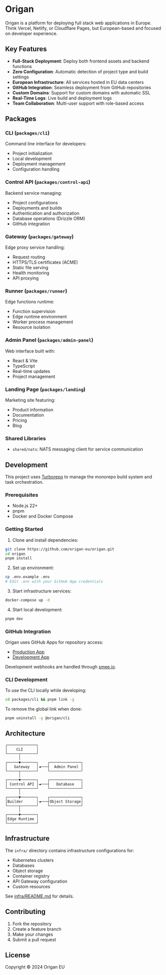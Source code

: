 # Origan

Origan is a platform for deploying full stack web applications in Europe. Think Vercel, Netlify, or Cloudflare Pages, but European-based and focused on developer experience.

## Key Features

- **Full-Stack Deployment**: Deploy both frontend assets and backend functions
- **Zero Configuration**: Automatic detection of project type and build settings
- **European Infrastructure**: All services hosted in EU data centers
- **GitHub Integration**: Seamless deployment from GitHub repositories
- **Custom Domains**: Support for custom domains with automatic SSL
- **Real-Time Logs**: Live build and deployment logs
- **Team Collaboration**: Multi-user support with role-based access

## Packages

### CLI (`packages/cli`)
Command line interface for developers:
- Project initialization
- Local development
- Deployment management
- Configuration handling

### Control API (`packages/control-api`)
Backend service managing:
- Project configurations
- Deployments and builds
- Authentication and authorization
- Database operations (Drizzle ORM)
- GitHub integration

### Gateway (`packages/gateway`)
Edge proxy service handling:
- Request routing
- HTTPS/TLS certificates (ACME)
- Static file serving
- Health monitoring
- API proxying

### Runner (`packages/runner`)
Edge functions runtime:
- Function supervision
- Edge runtime environment
- Worker process management
- Resource isolation

### Admin Panel (`packages/admin-panel`)
Web interface built with:
- React & Vite
- TypeScript
- Real-time updates
- Project management

### Landing Page (`packages/landing`)
Marketing site featuring:
- Product information
- Documentation
- Pricing
- Blog

### Shared Libraries
- `shared/nats`: NATS messaging client for service communication

## Development

This project uses [Turborepo](https://turbo.build/) to manage the monorepo build system and task orchestration.

### Prerequisites

- Node.js 22+
- pnpm
- Docker and Docker Compose

### Getting Started

1. Clone and install dependencies:
```bash
git clone https://github.com/origan-eu/origan.git
cd origan
pnpm install
```

2. Set up environment:
```bash
cp .env.example .env
# Edit .env with your GitHub App credentials
```

3. Start infrastructure services:
```bash
docker-compose up -d
```

4. Start local development:
```bash
pnpm dev
```

### GitHub Integration

Origan uses GitHub Apps for repository access:
- [Production App](https://github.com/organizations/origan-eu/settings/apps/origaneu)
- [Development App](https://github.com/organizations/origan-eu/settings/apps/origaneu-local)

Development webhooks are handled through [smee.io](https://smee.io/origaneulocal-8MVxlEzBDRVUKj).

### CLI Development

To use the CLI locally while developing:

```bash
cd packages/cli && pnpm link -g
```

To remove the global link when done:
```bash
pnpm uninstall -g @origan/cli
```

## Architecture

```
┌─────────────┐
│    CLI      │
└─────┬───────┘
      │
┌─────▼───────┐    ┌──────────────┐
│   Gateway   │◄───┤  Admin Panel │
└─────┬───────┘    └──────────────┘
      │
┌─────▼───────┐    ┌──────────────┐
│ Control API │◄───┤   Database   │
└─────┬───────┘    └──────────────┘
      │
┌─────▼───────┐    ┌──────────────┐
│Builder      │◄───┤Object Storage│
└─────┬───────┘    └──────────────┘
      │
┌─────▼───────┐
│Edge Runtime │
└─────────────┘
```

## Infrastructure

The `infra/` directory contains infrastructure configurations for:
- Kubernetes clusters
- Databases
- Object storage
- Container registry
- API Gateway configuration
- Custom resources

See [infra/README.md](infra/README.md) for details.

## Contributing

1. Fork the repository
2. Create a feature branch
3. Make your changes
4. Submit a pull request

## License

Copyright © 2024 Origan EU
